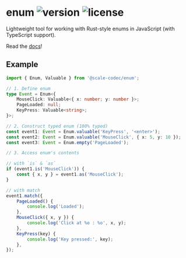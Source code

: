 # enum ![version](https://img.shields.io/npm/v/@scale-codec/enum) ![license](https://img.shields.io/npm/l/@scale-codec/enum)

Lightweight tool for working with Rust-style enums in JavaScript (with TypeScript support).

Read the [docs](https://soramitsu.github.io/scale-codec-js-library/guide/enum)!

## Example

```ts
import { Enum, Valuable } from '@scale-codec/enum';

// 1. Define enum
type Event = Enum<{
    MouseClick: Valuable<{ x: number; y: number }>;
    PageLoaded: null;
    KeyPress: Valuable<string>;
}>;

// 2. Construct typed enum (100% typed)
const event1: Event = Enum.valuable('KeyPress', '<enter>');
const event2: Event = Enum.valuable('MouseClick', { x: 5, y: 10 });
const event3: Event = Enum.empty('PageLoaded');

// 3. Access enum's contents

// with `is` & `as`
if (event1.is('MouseClick')) {
    const { x, y } = event1.as('MouseClick');
}

// with match
event1.match({
    PageLoaded() {
        console.log('Loaded');
    },
    MouseClick({ x, y }) {
        console.log('Click at %o : %o', x, y);
    },
    KeyPress(key) {
        console.log('Key pressed:', key);
    },
});
```
